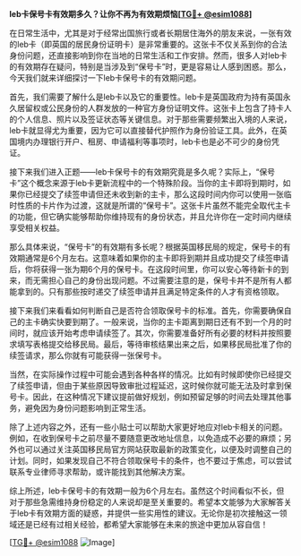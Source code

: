 **leb卡保号卡有效期多久？让你不再为有效期烦恼[[TG💪+ @esim1088](https://t.me/s/esim1088)]**

在日常生活中，尤其是对于经常出国旅行或者长期居住海外的朋友来说，一张有效的leb卡（即英国的居民身份证明卡）是非常重要的。这张卡不仅关系到你的合法身份问题，还直接影响到你在当地的日常生活和工作安排。然而，很多人对leb卡的有效期存在疑问，特别是当涉及到“保号卡”时，更是容易让人感到困惑。那么，今天我们就来详细探讨一下leb卡保号卡的有效期问题。

首先，我们需要了解什么是leb卡以及它的重要性。leb卡是英国政府为持有英国永久居留权或公民身份的人群发放的一种官方身份证明文件。这张卡上包含了持卡人的个人信息、照片以及签证状态等关键信息。对于那些需要频繁出入境的人来说，leb卡就显得尤为重要，因为它可以直接替代护照作为身份验证工具。此外，在英国境内办理银行开户、租房、申请福利等事项时，leb卡也是必不可少的身份凭证。

接下来我们进入正题——leb卡保号卡的有效期究竟是多久呢？实际上，“保号卡”这个概念来源于leb卡更新流程中的一个特殊阶段。当你的主卡即将到期时，如果你已经提交了续签申请但还未收到新的主卡，那么这段时间内你可以使用一张临时性质的卡片作为过渡，这就是所谓的“保号卡”。这张卡片虽然不能完全取代主卡的功能，但它确实能够帮助你维持现有的身份状态，并且允许你在一定时间内继续享受相关权益。

那么具体来说，“保号卡”的有效期有多长呢？根据英国移民局的规定，保号卡的有效期通常是6个月左右。这意味着如果你的主卡即将到期并且成功提交了续签申请后，你将获得一张为期6个月的保号卡。在这段时间里，你可以安心等待新卡的到来，而无需担心自己的身份出现问题。不过需要注意的是，保号卡并不是所有人都能拿到的。只有那些按时递交了续签申请并且满足特定条件的人才有资格领取。

接下来我们来看看如何判断自己是否符合领取保号卡的标准。首先，你需要确保自己的主卡确实快要到期了。一般来说，当你的主卡距离到期日还有不到一个月的时间时，就应该开始考虑申请续签了。其次，你需要准备好所有必要的材料并按照要求填写表格提交给移民局。最后，等待审核结果出来之后，如果移民局批准了你的续签请求，那么你就有可能获得一张保号卡。

当然，在实际操作过程中可能会遇到各种各样的情况。比如有时候即使你已经提交了续签申请，但由于某些原因导致审批过程延迟，这时候你就可能无法及时拿到保号卡。因此，在这种情况下建议提前做好规划，例如预留足够的时间去处理其他事务，避免因为身份问题影响到正常生活。

除了上述内容之外，还有一些小贴士可以帮助大家更好地应对leb卡相关的问题。例如，在收到保号卡之前尽量不要随意更改地址信息，以免造成不必要的麻烦；另外也可以通过关注英国移民局官方网站获取最新的政策变化，以便及时调整自己的计划。同时，如果发现自己不符合领取保号卡的条件，也不要过于焦虑，可以尝试联系专业律师寻求帮助，或许能找到其他解决方案。

综上所述，leb卡保号卡的有效期一般为6个月左右。虽然这个时间看似不长，但对于那些急需维持身份稳定的人来说却是至关重要的。希望本文能够为大家解答关于leb卡有效期方面的疑惑，并提供一些实用性的建议。无论你是初次接触这一领域还是已经有过相关经验，都希望大家能够在未来的旅途中更加从容自信！

[[TG💪+ @esim1088](https://t.me/s/esim1088) ![Image](https://i.postimg.cc/4NQfJmqS/Snipaste-2025-05-13-00-14-12.png)]